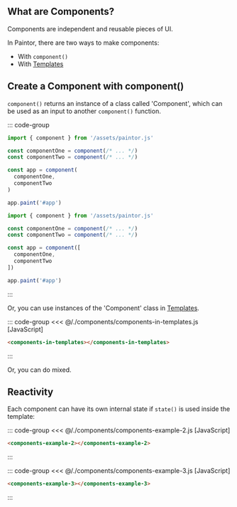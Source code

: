 <script> import '/./components/components.js' </script>

## What are Components?

Components are independent and reusable pieces of UI.

In Paintor, there are two ways to make components:
- With `component()`
- With [Templates](../templates/creating-templates.md)

## Create a Component with component()

`component()` returns an instance of a class called 'Component', which can be used as an input to
another `component()` function.

::: code-group
```js [Pass as Arguments]
import { component } from '/assets/paintor.js'

const componentOne = component(/* ... */)
const componentTwo = component(/* ... */)

const app = component(
  componentOne,
  componentTwo
)

app.paint('#app')
```
```js [Pass as an Array]
import { component } from '/assets/paintor.js'

const componentOne = component(/* ... */)
const componentTwo = component(/* ... */)

const app = component([
  componentOne,
  componentTwo
])

app.paint('#app')
```
:::

Or, you can use instances of the 'Component' class in [Templates](../templates/creating-templates.md).

::: code-group
<<< @/./components/components-in-templates.js [JavaScript]
```html [HTML]
<components-in-templates></components-in-templates>
```
:::

<div class="example">
  <p></p>
  <components-in-templates></components-in-templates>
  <p></p>
</div>

Or, you can do mixed.

## Reactivity

Each component can have its own internal state if `state()` is used inside the template:

::: code-group
<<< @/./components/components-example-2.js [JavaScript]
```html [HTML]
<components-example-2></components-example-2>
```
:::

<div class="example">
  <p></p>
  <components-example-2></components-example-2>
  <p></p>
</div>

::: code-group
<<< @/./components/components-example-3.js [JavaScript]
```html [HTML]
<components-example-3></components-example-3>
```
:::

<div class="example">
  <p></p>
  <components-example-3></components-example-3>
  <p></p>
</div>
